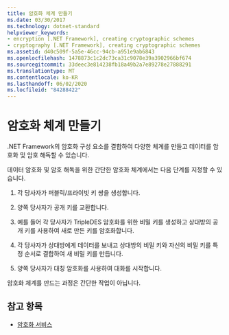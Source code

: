 ```yaml
---
title: 암호화 체계 만들기
ms.date: 03/30/2017
ms.technology: dotnet-standard
helpviewer_keywords:
- encryption [.NET Framework], creating cryptographic schemes
- cryptography [.NET Framework], creating cryptographic schemes
ms.assetid: d40c509f-5a5e-46cc-94cb-a951e9ab6843
ms.openlocfilehash: 1478873c1c2dc73ca31c9078e39a3902966bf674
ms.sourcegitcommit: 33deec3e814238fb18a49b2a7e89278e27888291
ms.translationtype: MT
ms.contentlocale: ko-KR
ms.lasthandoff: 06/02/2020
ms.locfileid: "84288422"
---
```

# <a name="creating-a-cryptographic-scheme"></a>암호화 체계 만들기
.NET Framework의 암호화 구성 요소를 결합하여 다양한 체계를 만들고 데이터를 암호화 및 암호 해독할 수 있습니다.  
  
 데이터 암호화 및 암호 해독을 위한 간단한 암호화 체계에서는 다음 단계를 지정할 수 있습니다.  
  
1. 각 당사자가 퍼블릭/프라이빗 키 쌍을 생성합니다.  
  
2. 양쪽 당사자가 공개 키를 교환합니다.  
  
3. 예를 들어 각 당사자가 TripleDES 암호화를 위한 비밀 키를 생성하고 상대방의 공개 키를 사용하여 새로 만든 키를 암호화합니다.  
  
4. 각 당사자가 상대방에게 데이터를 보내고 상대방의 비밀 키와 자신의 비밀 키를 특정 순서로 결합하여 새 비밀 키를 만듭니다.  
  
5. 양쪽 당사자가 대칭 암호화를 사용하여 대화를 시작합니다.  
  
 암호화 체계를 만드는 과정은 간단한 작업이 아닙니다.
  
## <a name="see-also"></a>참고 항목

- [암호화 서비스](cryptographic-services.md)
